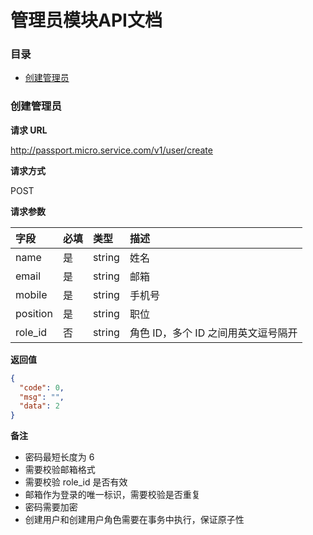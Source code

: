 # 管理员模块API文档

### 目录

- [创建管理员](#创建管理员)

### 创建管理员

**请求 URL**  

http://passport.micro.service.com/v1/user/create

**请求方式**  

POST  

**请求参数**  

| 字段 | 必填 | 类型 | 描述 |  
| :--- | :---- | :---- | :---- |
| name | 是 | string | 姓名 |
| email | 是 | string | 邮箱 |
| mobile | 是 | string | 手机号 |
| position | 是 | string | 职位 |
| role_id | 否 | string | 角色 ID，多个 ID 之间用英文逗号隔开 |

**返回值**  

```json
{
  "code": 0,
  "msg": "",
  "data": 2
}
```  

**备注**  
- 密码最短长度为 6
- 需要校验邮箱格式
- 需要校验 role_id 是否有效
- 邮箱作为登录的唯一标识，需要校验是否重复
- 密码需要加密
- 创建用户和创建用户角色需要在事务中执行，保证原子性

